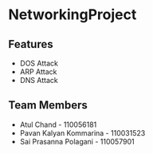 # NetworkingProject

## Features
- DOS Attack
- ARP Attack
- DNS Attack

## Team Members
- Atul Chand - 110056181
- Pavan Kalyan Kommarina - 110031523
- Sai Prasanna Polagani - 110057901


